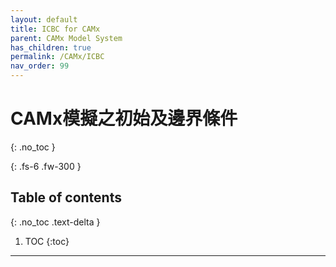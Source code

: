 ```yaml
---
layout: default
title: ICBC for CAMx
parent: CAMx Model System
has_children: true
permalink: /CAMx/ICBC
nav_order: 99
---
```


# CAMx模擬之初始及邊界條件
{: .no_toc }

{: .fs-6 .fw-300 }

## Table of contents
{: .no_toc .text-delta }

1. TOC
{:toc}

---
